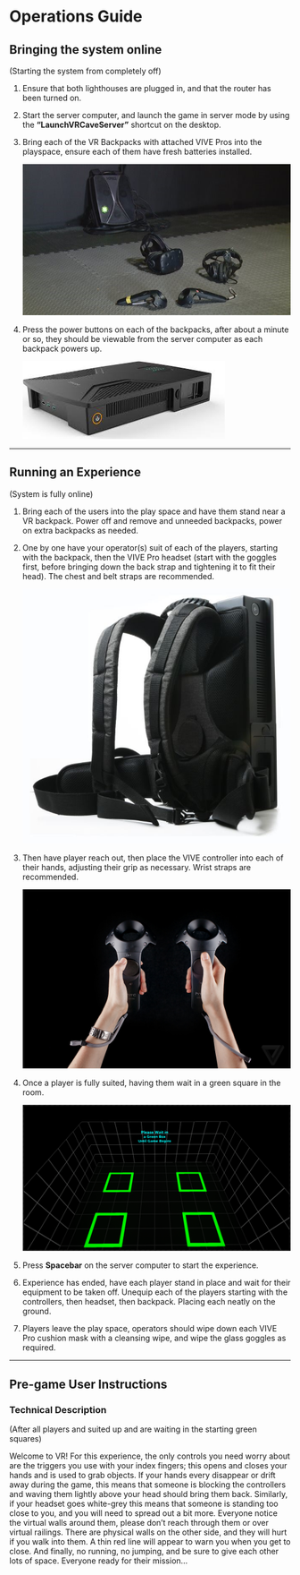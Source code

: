 # Operations Guide

## Bringing the system online

(Starting the system from completely off)

1. Ensure that both lighthouses are plugged in, and that the router has been turned on.

2. Start the server computer, and launch the game in server mode by using the  **“LaunchVRCaveServer”** shortcut on the desktop.

3. Bring each of the VR Backpacks with attached VIVE Pros into the playspace, ensure each of them have fresh batteries installed.

    ![](media/bring_the_system_online_5.png.jpg)

4. Press the power buttons on each of the backpacks, after about a minute or so, they should be viewable from the server computer as each backpack powers up.

    ![](media/bring_the_system_online_4.png) 

----

## Running an Experience

(System is fully online)

1. Bring each of the users into the play space and have them stand near a VR backpack. Power off and remove and unneeded backpacks, power on extra backpacks as needed.

2. One by one have your operator(s) suit of each of the players, starting with the backpack, then the VIVE Pro headset (start with the goggles first, before bringing down the back strap and tightening it to fit their head). The chest and belt straps are recommended.

    ![](media/running_an_experience_2.png)

3. Then have player reach out, then place the VIVE controller into each of their hands, adjusting their grip as necessary. Wrist straps are recommended.

    ![](media/running_an_experience_3.png) 

4. Once a player is fully suited, having them wait in a green square in the room.

    ![](media/running_an_experience_4.png) 

5. Press **Spacebar** on the server computer to start the experience.

6. Experience has ended, have each player stand in place and wait for their equipment to be taken off. Unequip each of the players starting with the controllers, then headset, then backpack. Placing each neatly on the ground.

7. Players leave the play space, operators should wipe down each VIVE Pro cushion mask with a cleansing wipe, and wipe the glass goggles as required.

----

## Pre-game User Instructions

### Technical Description

(After all players and suited up and are waiting in the starting green squares)

Welcome to VR!  For this experience, the only controls you need worry about are the triggers you use with your index fingers; this opens and closes your hands and is used to grab objects. If your hands every disappear or drift away during the game, this means that someone is blocking the controllers and waving them lightly above your head should bring them back. Similarly, if your headset goes white-grey this means that someone is standing too close to you, and you will need to spread out a bit more. Everyone notice the virtual walls around them, please don’t reach through them or over virtual railings. There are physical walls on the other side, and they will hurt if you walk into them. A thin red line will appear to warn you when you get to close. And finally, no running, no jumping, and be sure to give each other lots of space. Everyone ready for their mission…